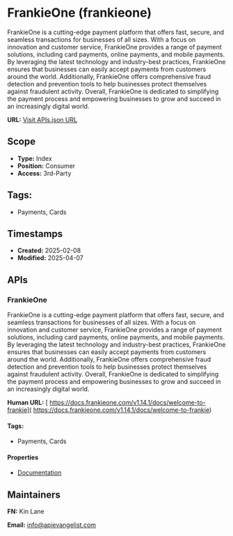 # FrankieOne (frankieone)
FrankieOne is a cutting-edge payment platform that offers fast, secure, and seamless transactions for businesses of all sizes. With a focus on innovation and customer service, FrankieOne provides a range of payment solutions, including card payments, online payments, and mobile payments. By leveraging the latest technology and industry-best practices, FrankieOne ensures that businesses can easily accept payments from customers around the world. Additionally, FrankieOne offers comprehensive fraud detection and prevention tools to help businesses protect themselves against fraudulent activity. Overall, FrankieOne is dedicated to simplifying the payment process and empowering businesses to grow and succeed in an increasingly digital world.

**URL:** [Visit APIs.json URL](https://raw.githubusercontent.com/api-evangelist/frankieone/refs/heads/main/apis.yml)

## Scope

- **Type:** Index 
- **Position:** Consumer 
- **Access:** 3rd-Party 

## Tags:

 - Payments, Cards

## Timestamps

- **Created:** 2025-02-08 
- **Modified:** 2025-04-07 

## APIs

### FrankieOne
FrankieOne is a cutting-edge payment platform that offers fast, secure, and seamless transactions for businesses of all sizes. With a focus on innovation and customer service, FrankieOne provides a range of payment solutions, including card payments, online payments, and mobile payments. By leveraging the latest technology and industry-best practices, FrankieOne ensures that businesses can easily accept payments from customers around the world. Additionally, FrankieOne offers comprehensive fraud detection and prevention tools to help businesses protect themselves against fraudulent activity. Overall, FrankieOne is dedicated to simplifying the payment process and empowering businesses to grow and succeed in an increasingly digital world.

**Human URL:** [ https://docs.frankieone.com/v1.14.1/docs/welcome-to-frankie]( https://docs.frankieone.com/v1.14.1/docs/welcome-to-frankie)


#### Tags:

 - Payments, Cards

#### Properties

- [Documentation]( https://docs.frankieone.com/v1.14.1/docs/welcome-to-frankie)

## Maintainers

**FN:** Kin Lane

**Email:** info@apievangelist.com


